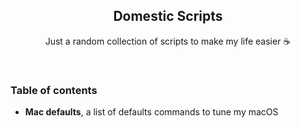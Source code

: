 <h2 align="center">Domestic Scripts</h2>

  <p align="center">
    Just a random collection of scripts to make my life easier ☕
  </p>

<br>

### Table of contents

* **Mac defaults**, a list of defaults commands to tune my macOS